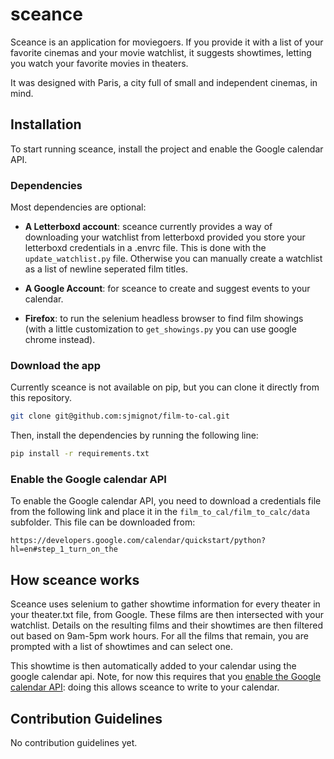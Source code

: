 # sceance

Sceance is an application for moviegoers. If you provide it with a list of your favorite cinemas and your movie watchlist, it suggests showtimes, letting you watch your favorite movies in theaters.

It was designed with Paris, a city full of small and independent cinemas, in mind.

## Installation

To start running sceance, install the project and enable the Google calendar API.

### Dependencies

Most dependencies are optional:

- **A Letterboxd account**: sceance currently provides a way of downloading your watchlist from letterboxd provided you store your letterboxd credentials in a .envrc file. This is done with the `update_watchlist.py` file. Otherwise you can manually create a watchlist as a list of newline seperated film titles.

- **A Google Account**: for sceance to create and suggest events to your calendar.

- **Firefox**: to run the selenium headless browser to find film showings (with a little customization to `get_showings.py` you can use google chrome instead).

### Download the app

Currently sceance is not available on pip, but you can clone it directly from this repository.

```sh
git clone git@github.com:sjmignot/film-to-cal.git
```

Then, install the dependencies by running the following line:

```sh
pip install -r requirements.txt
```

### Enable the Google calendar API

To enable the Google calendar API, you need to download a credentials file from the following link and place it in the `film_to_cal/film_to_calc/data` subfolder. This file can be downloaded from:

`https://developers.google.com/calendar/quickstart/python?hl=en#step_1_turn_on_the`

## How sceance works

Sceance uses selenium to gather showtime information for every theater in your theater.txt file, from Google. These films are then intersected with your watchlist. Details on the resulting films and their showtimes are then filtered out based on 9am-5pm work hours. For all the films that remain, you are prompted with a list of showtimes and can select one.

This showtime is then automatically added to your calendar using the google calendar api. Note, for now this requires that you [enable the Google calendar API](#enable-the-google-calendar-api): doing this allows sceance to write to your calendar.

## Contribution Guidelines

No contribution guidelines yet.
